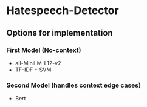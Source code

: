 # Hatespeech-Detector


## Options for implementation

### First Model (No-context)
- all-MiniLM-L12-v2
- TF-IDF + SVM

### Second Model (handles context edge cases)
- Bert
